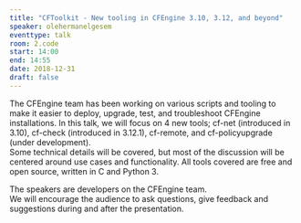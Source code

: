 ```yaml
---
title: "CFToolkit - New tooling in CFEngine 3.10, 3.12, and beyond"
speaker: olehermanelgesem
eventtype: talk
room: 2.code
start: 14:00
end: 14:55
date: 2018-12-31
draft: false
---
```


The CFEngine team has been working on various scripts and tooling to make it easier to
deploy, upgrade, test, and troubleshoot CFEngine installations.
In this talk, we will focus on 4 new tools; cf-net (introduced in 3.10),
cf-check (introduced in 3.12.1), cf-remote, and cf-policyupgrade (under development).  
Some technical details will be covered,
but most of the discussion will be centered around use cases and functionality.
All tools covered are free and open source, written in C and Python 3.  

The speakers are developers on the CFEngine team.  
We will encourage the audience to ask questions, give feedback and suggestions during and after the presentation.  
